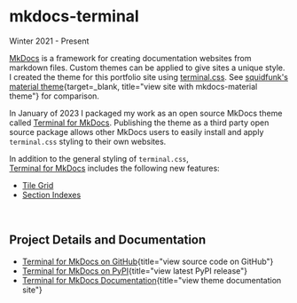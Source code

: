 # mkdocs-terminal
Winter 2021 - Present

[MkDocs] is a framework for creating documentation websites from markdown files.  Custom themes can be applied to give sites a unique style.  I created the theme for this portfolio site using [terminal.css].  See [squidfunk's material theme]{target=_blank, title="view site with mkdocs-material theme"} for comparison.

In January of 2023 I packaged my work as an open source MkDocs theme called [Terminal for MkDocs].  Publishing the theme as a third party open source package allows other MkDocs users to easily install and apply `terminal.css` styling to their own websites.  

In addition to the general styling of `terminal.css`,  
[Terminal for MkDocs] includes the following new features:  

- [Tile Grid](https://ntno.github.io/mkdocs-terminal/tile-grid/)
- [Section Indexes](https://ntno.github.io/mkdocs-terminal/navigation/section-indexes/)

<br>

## Project Details and Documentation
- [Terminal for MkDocs on GitHub][Terminal for MkDocs]{title="view source code on GitHub"}  
- [Terminal for MkDocs on PyPI]{title="view latest PyPI release"}  
- [Terminal for MkDocs Documentation]{title="view theme documentation site"}  


[MkDocs]: https://www.mkdocs.org/
[terminal.css]: https://github.com/Gioni06/terminal.css
[squidfunk's material theme]: https://squidfunk.github.io/mkdocs-material/getting-started/
[Terminal for MkDocs]: https://github.com/ntno/mkdocs-terminal
[Terminal for MkDocs on PyPI]: https://pypi.org/project/mkdocs-terminal
[Terminal for MkDocs Documentation]: https://ntno.github.io/mkdocs-terminal